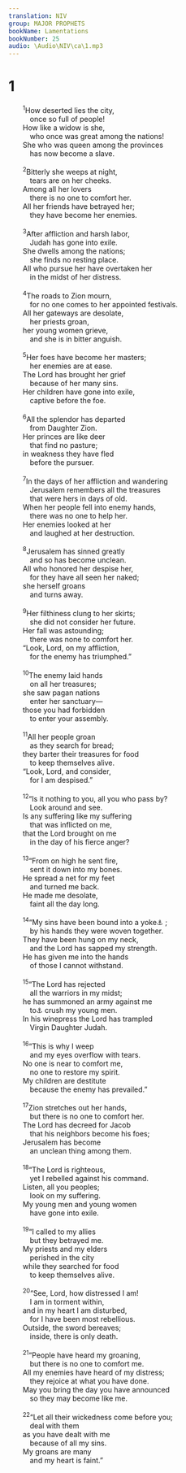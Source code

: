 ```yaml
---
translation: NIV
group: MAJOR PROPHETS
bookName: Lamentations 
bookNumber: 25
audio: \Audio\NIV\ca\1.mp3
---
```


<div class="title"><h1>1</h1></div>
<span class="verse ca_1_1">  <sup>1</sup>How deserted lies the city, <br/>   once so full of people! <br/>  How like a widow is she, <br/>   who once was great among the nations! <br/>  She who was queen among the provinces <br/>   has now become a slave. <br/><br/></span>
<span class="verse ca_1_2">  <sup>2</sup>Bitterly she weeps at night, <br/>   tears are on her cheeks. <br/>  Among all her lovers <br/>   there is no one to comfort her. <br/>  All her friends have betrayed her; <br/>   they have become her enemies. <br/><br/></span>
<span class="verse ca_1_3">  <sup>3</sup>After affliction and harsh labor, <br/>   Judah has gone into exile. <br/>  She dwells among the nations; <br/>   she finds no resting place. <br/>  All who pursue her have overtaken her <br/>   in the midst of her distress. <br/><br/></span>
<span class="verse ca_1_4">  <sup>4</sup>The roads to Zion mourn, <br/>   for no one comes to her appointed festivals. <br/>  All her gateways are desolate, <br/>   her priests groan, <br/>  her young women grieve, <br/>   and she is in bitter anguish. <br/><br/></span>
<span class="verse ca_1_5">  <sup>5</sup>Her foes have become her masters; <br/>   her enemies are at ease. <br/>  The Lord has brought her grief <br/>   because of her many sins. <br/>  Her children have gone into exile, <br/>   captive before the foe. <br/><br/></span>
<span class="verse ca_1_6">  <sup>6</sup>All the splendor has departed <br/>   from Daughter Zion. <br/>  Her princes are like deer <br/>   that find no pasture; <br/>  in weakness they have fled <br/>   before the pursuer. <br/><br/></span>
<span class="verse ca_1_7">  <sup>7</sup>In the days of her affliction and wandering <br/>   Jerusalem remembers all the treasures <br/>   that were hers in days of old. <br/>  When her people fell into enemy hands, <br/>   there was no one to help her. <br/>  Her enemies looked at her <br/>   and laughed at her destruction. <br/><br/></span>
<span class="verse ca_1_8">  <sup>8</sup>Jerusalem has sinned greatly <br/>   and so has become unclean. <br/>  All who honored her despise her, <br/>   for they have all seen her naked; <br/>  she herself groans <br/>   and turns away. <br/><br/></span>
<span class="verse ca_1_9">  <sup>9</sup>Her filthiness clung to her skirts; <br/>   she did not consider her future. <br/>  Her fall was astounding; <br/>   there was none to comfort her. <br/>  “Look, Lord, on my affliction, <br/>   for the enemy has triumphed.” <br/><br/></span>
<span class="verse ca_1_10">  <sup>10</sup>The enemy laid hands <br/>   on all her treasures; <br/>  she saw pagan nations <br/>   enter her sanctuary— <br/>  those you had forbidden <br/>   to enter your assembly. <br/><br/></span>
<span class="verse ca_1_11">  <sup>11</sup>All her people groan <br/>   as they search for bread; <br/>  they barter their treasures for food <br/>   to keep themselves alive. <br/>  “Look, Lord, and consider, <br/>   for I am despised.” <br/><br/></span>
<span class="verse ca_1_12">  <sup>12</sup>“Is it nothing to you, all you who pass by? <br/>   Look around and see. <br/>  Is any suffering like my suffering <br/>   that was inflicted on me, <br/>  that the Lord brought on me <br/>   in the day of his fierce anger? <br/><br/></span>
<span class="verse ca_1_13">  <sup>13</sup>“From on high he sent fire, <br/>   sent it down into my bones. <br/>  He spread a net for my feet <br/>   and turned me back. <br/>  He made me desolate, <br/>   faint all the day long. <br/><br/></span>
<span class="verse ca_1_14">  <sup>14</sup>“My sins have been bound into a yoke<a data-toggle="tooltip" data-placement="bottom" title="Most Hebrew manuscripts; many Hebrew manuscripts and Septuagint He kept watch over my sins">⚓</a> ; <br/>   by his hands they were woven together. <br/>  They have been hung on my neck, <br/>   and the Lord has sapped my strength. <br/>  He has given me into the hands <br/>   of those I cannot withstand. <br/><br/></span>
<span class="verse ca_1_15">  <sup>15</sup>“The Lord has rejected <br/>   all the warriors in my midst; <br/>  he has summoned an army against me <br/>   to<a data-toggle="tooltip" data-placement="bottom" title="Or has set a time for me / when he will">⚓</a> crush my young men. <br/>  In his winepress the Lord has trampled <br/>   Virgin Daughter Judah. <br/><br/></span>
<span class="verse ca_1_16">  <sup>16</sup>“This is why I weep <br/>   and my eyes overflow with tears. <br/>  No one is near to comfort me, <br/>   no one to restore my spirit. <br/>  My children are destitute <br/>   because the enemy has prevailed.” <br/><br/></span>
<span class="verse ca_1_17">  <sup>17</sup>Zion stretches out her hands, <br/>   but there is no one to comfort her. <br/>  The Lord has decreed for Jacob <br/>   that his neighbors become his foes; <br/>  Jerusalem has become <br/>   an unclean thing among them. <br/><br/></span>
<span class="verse ca_1_18">  <sup>18</sup>“The Lord is righteous, <br/>   yet I rebelled against his command. <br/>  Listen, all you peoples; <br/>   look on my suffering. <br/>  My young men and young women <br/>   have gone into exile. <br/><br/></span>
<span class="verse ca_1_19">  <sup>19</sup>“I called to my allies <br/>   but they betrayed me. <br/>  My priests and my elders <br/>   perished in the city <br/>  while they searched for food <br/>   to keep themselves alive. <br/><br/></span>
<span class="verse ca_1_20">  <sup>20</sup>“See, Lord, how distressed I am! <br/>   I am in torment within, <br/>  and in my heart I am disturbed, <br/>   for I have been most rebellious. <br/>  Outside, the sword bereaves; <br/>   inside, there is only death. <br/><br/></span>
<span class="verse ca_1_21">  <sup>21</sup>“People have heard my groaning, <br/>   but there is no one to comfort me. <br/>  All my enemies have heard of my distress; <br/>   they rejoice at what you have done. <br/>  May you bring the day you have announced <br/>   so they may become like me. <br/><br/></span>
<span class="verse ca_1_22">  <sup>22</sup>“Let all their wickedness come before you; <br/>   deal with them <br/>  as you have dealt with me <br/>   because of all my sins. <br/>  My groans are many <br/>   and my heart is faint.” <br/><br/></span>
